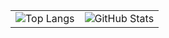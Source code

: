 <!-- ── Language card ── GitHub stats card ── side-by-side ── -->
<table>
  <tr>
    <td>
      <img src="https://github-readme-stats.vercel.app/api/top-langs/?username=Hariprashad-Ravikumar&layout=compact&langs_count=10&hide=cmake,makefile&theme=github_dark" alt="Top Langs"/>
    </td>
    <td>
      <img src="https://github-readme-stats.vercel.app/api?username=Hariprashad-Ravikumar&show_icons=true&hide_rank=true&theme=github_dark" alt="GitHub Stats"/>
    </td>
  </tr>
</table>
